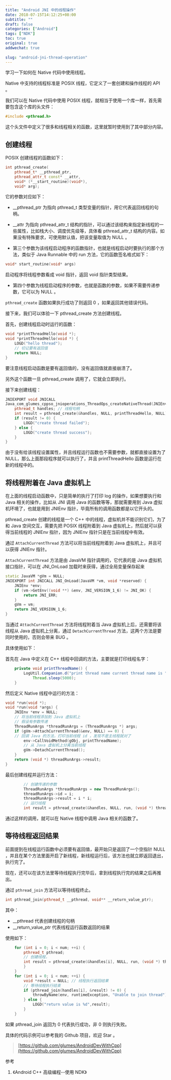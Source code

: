 ```yaml
---
title: "Android JNI 中的线程操作"
date: 2018-07-15T14:12:25+08:00
subtitle: ""
draft: false
categories: ["Android"]
tags: ["NDK"]
toc: true
original: true
addwechat: true
 
slug: "android-jni-thread-operation"
---
```



学习一下如何在 Native 代码中使用线程。

<!--more-->

Native 中支持的线程标准是 POSIX 线程，它定义了一套创建和操作线程的 API 。

我们可以在 Native 代码中使用 POSIX 线程，就相当于使用一个库一样，首先需要包含这个库的头文件：

```cpp
#include <pthread.h>
```

这个头文件中定义了很多和线程相关的函数，这里就暂时使用到了其中部分内容。

## 创建线程

POSIX 创建线程的函数如下：

```cpp
int pthread_create(
	pthread_t* __pthread_ptr, 
	pthread_attr_t const* __attr, 
	void* (*__start_routine)(void*), 
	void* arg);
```

它的参数对应如下：

*	__pthread_ptr 为指向 pthread_t 类型变量的指针，用它代表返回线程的句柄。

*	__attr 为指向 pthread_attr_t 结构的指针，可以通过该结构来指定新线程的一些属性，比如栈大小、调度优先级等，具体看 pthread_attr_t 结构的内容。如果没有特殊要求，可使用默认值，把该变量取值为 NULL 。

*	第三个参数为该线程启动程序的函数指针，也就是线程启动时要执行的那个方法，类似于 Java Runnable 中的 run 方法，它的函数签名格式如下：
```cpp
void* start_routine(void* args)
```

启动程序将线程参数看成 void 指针，返回 void 指针类型结果。

*	第四个参数为线程启动程序的参数，也就是函数的参数，如果不需要传递参数，它可以为 NULL 。

`pthread_create` 函数如果执行成功了则返回 0 ，如果返回其他错误代码。

接下来，我们可以体验一下 pthread_create 方法创建线程。


首先，创建线程启动时运行的函数：
```cpp
void *printThreadHello(void *);
void *printThreadHello(void *) {
    LOGD("hello thread");
    // 切记要有返回值
    return NULL;
}
```

要注意线程启动函数是要有返回值的，没有返回值就直接崩溃了。

另外这个函数一旦 pthread_create 调用了，它就会立即执行。

接下来创建线程：
```cpp
JNIEXPORT void JNICALL
Java_com_glumes_cppso_jnioperations_ThreadOps_createNativeThread(JNIEnv *, jobject) {
    pthread_t handles; // 线程句柄
    int result = pthread_create(&handles, NULL, printThreadHello, NULL);
    if (result != 0) {
        LOGD("create thread failed");
    } else {
        LOGD("create thread success");
    }
}
```

由于没有给该线程设置属性，并且线程运行函数也不需要参数，就都直接设置为了 NULL，那么上面那段程序就可以执行了，并且 printThreadHello 函数是运行在新的线程中的。

## 将线程附着在 Java 虚拟机上 

在上面的线程启动函数中，只是简单的执行了打印 log 的操作，如果想要执行和 Java 相关的操作，比如从 JNI 调用 Java 的函数等等，那就需要用到 Java 虚拟机环境了，也就是用到 JNIEnv 指针，毕竟所有的调用函数都是以它开头的。


pthread_create 创建的线程是一个 C++ 中的线程，虚拟机并不能识别它们，为了和 Java 空间交互，需要先把 POSIX 线程附着到 Java 虚拟机上，然后就可以获得当前线程的 JNIEnv 指针，因为 JNIEnv 指针只是在当前线程中有效。

通过 `AttachCurrentThread` 方法可以将当前线程附着到 Java 虚拟机上，并且可以获得 JNIEnv 指针。

`AttachCurrentThread` 方法是由 JavaVM 指针调用的，它代表的是 Java 虚拟机接口指针，可以在 JNI_OnLoad 加载时来获得，通过全局变量保存起来

```cpp
static JavaVM *gVm = NULL;
JNIEXPORT int JNICALL JNI_OnLoad(JavaVM *vm, void *reserved) {
    JNIEnv *env;
    if (vm->GetEnv((void **) &env, JNI_VERSION_1_6) != JNI_OK) {
        return JNI_ERR;
    }
    gVm = vm;
    return JNI_VERSION_1_6;
}
```

当通过 `AttachCurrentThread` 方法将线程附着当 Java 虚拟机上后，还需要将该线程从 Java 虚拟机上分离，通过 `DetachCurrentThread` 方法，这两个方法是要同时使用的，否则会带来 BUG 。


具体使用如下：

首先在 Java 中定义在 C++ 线程中回调的方法，主要就是打印线程名字：

```java
    private void printThreadName() {
        LogUtil.Companion.d("print thread name current thread name is " + Thread.currentThread().getName());
            Thread.sleep(5000);
    }
```

然后定义 Native 线程中运行的方法：
```cpp
void *run(void *);
void *run(void *args) {
    JNIEnv *env = NULL;
    // 将当前线程添加到 Java 虚拟机上
    // 假设有参数传递
    ThreadRunArgs *threadRunArgs = (ThreadRunArgs *) args;
    if (gVm->AttachCurrentThread(&env, NULL) == 0) {
    // 回调 Java 的方法，打印当前线程 id ，发现不是主线程就对了
        env->CallVoidMethod(gObj, printThreadName);
        // 从 Java 虚拟机上分离当前线程
        gVm->DetachCurrentThread();  
    }
    return (void *) threadRunArgs->result;
}
```

最后创建线程并运行方法：
```cpp
		// 创建传递的参数
	    ThreadRunArgs *threadRunArgs = new ThreadRunArgs();
        threadRunArgs->id = i;
        threadRunArgs->result = i * i;
        // 运行线程
        int result = pthread_create(&handles, NULL, run, (void *) threadRunArgs);
```


通过这样的调用，就可以在 Native 线程中调用 Java 相关的函数了。

## 等待线程返回结果

前面提到在线程运行函数中必须要有返回值，最开始只是返回了一个空指针 NULL ，并且在某个方法里面开启了新线程，新线程运行后，该方法也就立即返回退出，执行完了。

现在，还可以在该方法里等待线程执行完毕后，拿到线程执行完的结果之后再推出。

通过 `pthread_join` 方法可以等待线程终止。

```cpp
int pthread_join(pthread_t __pthread, void** __return_value_ptr);
```

其中：

*	__pthread 代表创建线程的句柄
*	__return_value_ptr 代表线程运行函数返回的结果


使用如下：

```cpp
	for (int i = 0; i < num; ++i) {
        pthread_t pthread;
        // 创建线程，
        int result = pthread_create(&handles[i], NULL, run, (void *) threadRunArgs);
        }
    }
    for (int i = 0; i < num; ++i) {
        void *result = NULL; // 线程执行返回结果
        // 等待线程执行结束
        if (pthread_join(handles[i], &result) != 0) {
            throwByName(env, runtimeException, "Unable to join thread");
        } else {
	        LOGD("return value is %d",result);
        }
    }
```

如果 pthread_join 返回为 0 代表执行成功，非 0 则执行失败。


具体的代码示例可以参考我的 Github 项目，欢迎 Star 。

> [https://github.com/glumes/AndroidDevWithCpp](https://github.com/glumes/AndroidDevWithCpp)

参考

1. 《Android C++ 高级编程--使用 NDK》

